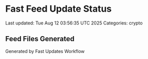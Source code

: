# Fast Feed Update Status
Last updated: Tue Aug 12 03:56:35 UTC 2025
Categories: crypto

## Feed Files Generated

Generated by Fast Updates Workflow
